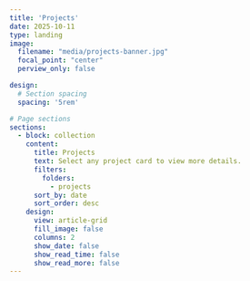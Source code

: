 ```yaml
---
title: 'Projects'
date: 2025-10-11
type: landing
image:
  filename: "media/projects-banner.jpg"
  focal_point: "center"
  perview_only: false

design:
  # Section spacing
  spacing: '5rem'

# Page sections
sections:
  - block: collection
    content:
      title: Projects
      text: Select any project card to view more details.
      filters:
        folders:
          - projects
      sort_by: date
      sort_order: desc
    design:
      view: article-grid
      fill_image: false
      columns: 2
      show_date: false
      show_read_time: false
      show_read_more: false
---
```

